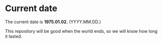 # Current date

The current date is **1975.01.02.** (YYYY.MM.DD.)

This repository will be good when the world ends, so we will know how long it lasted.